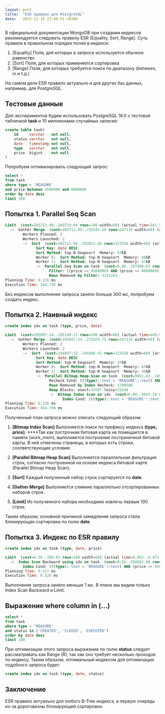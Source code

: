 ```yaml
---
layout: post
title:  "ESR правило для PostgreSQL"
date:   2023-11-15 23:48:51 +0300
---
```

В официальной документации MongoDB при создании индексов рекомендуется следовать правилу ESR (Equality, Sort, Range). Суть правила в правильном порядке полей в индексе:

1. [Equality] Поля, для которых в запросе используется обычное равенство
2. [Sort] Поля, для которых применяется сортировка
3. [Range] Поля, для которых требуется поиск по диапазону (between, in и т.д.)

На самом деле ESR правило актуально и для других баз данных, например, для PostgreSQL.

## Тестовые данные

Для экспериментов будем использовать PostgreSQL 16.0 с тестовой табличкой **task** и 10 миллионами случайных записей:

```sql
create table task(
	id     varchar   not null,
	status varchar   not null,
	date   timestamp not null,
	type   varchar   not null,
	price  bigint    not null
)
```

Попробуем оптимизировать следующий запрос:

```sql
select * 
from task 
where type = 'MEASURE' 
and price between 4500000 and 6000000 
order by date desc 
limit 100
```

## Попытка 1. Parallel Seq Scan

```sql
Limit  (cost=203712.99..203724.66 rows=100 width=68) (actual time=341.548..344.336 rows=100 loops=1)
  ->  Gather Merge  (cost=203712.99..232545.20 rows=247116 width=68) (actual time=338.486..341.267 rows=100 loops=1)
        Workers Planned: 2
        Workers Launched: 2
        ->  Sort  (cost=202712.96..203021.86 rows=123558 width=68) (actual time=316.398..316.402 rows=78 loops=3)
              Sort Key: date DESC
              Sort Method: top-N heapsort  Memory: 47kB
              Worker 0:  Sort Method: top-N heapsort  Memory: 48kB
              Worker 1:  Sort Method: top-N heapsort  Memory: 47kB
              ->  Parallel Seq Scan on task  (cost=0.00..197990.67 rows=123558 width=68) (actual time=3.426..308.676 rows=100070 loops=3)
                    Filter: ((price >= 4500000) AND (price <= 6000000) AND ((type)::text = 'MEASURE'::text))
                    Rows Removed by Filter: 3233263
Planning Time: 0.116 ms
Execution Time: 344.716 ms
```

Без индексов выполнение запроса заняло больше 300 мс, попробуем создать индекс.

## Попытка 2. Наивный индекс

```sql
create index idx on task (type, price, date)
```

```sql
Limit  (cost=195097.54..195109.21 rows=100 width=68) (actual time=440.948..444.467 rows=100 loops=1)
  ->  Gather Merge  (cost=195097.54..223929.75 rows=247116 width=68) (actual time=437.915..441.429 rows=100 loops=1)
        Workers Planned: 2
        Workers Launched: 2
        ->  Sort  (cost=194097.52..194406.41 rows=123558 width=68) (actual time=418.859..418.865 rows=78 loops=3)
              Sort Key: date DESC
              Sort Method: top-N heapsort  Memory: 47kB
              Worker 0:  Sort Method: top-N heapsort  Memory: 47kB
              Worker 1:  Sort Method: top-N heapsort  Memory: 46kB
              ->  Parallel Bitmap Heap Scan on task  (cost=9921.42..189375.22 rows=123558 width=68) (actual time=60.714..411.669 rows=100070 loops=3)
                    Recheck Cond: (((type)::text = 'MEASURE'::text) AND (price >= 4500000) AND (price <= 6000000))
                    Rows Removed by Index Recheck: 1700508
                    Heap Blocks: exact=16587 lossy=23144
                    ->  Bitmap Index Scan on idx  (cost=0.00..9847.28 rows=296538 width=0) (actual time=68.262..68.262 rows=300210 loops=1)
                          Index Cond: (((type)::text = 'MEASURE'::text) AND (price >= 4500000) AND (price <= 6000000))
Planning Time: 0.126 ms
Execution Time: 444.798 ms
```

Полученный план запроса можно описать следующий образом:

1) **[Bitmap Index Scan]** Выполняется поиск по префиксу индекса **(type, price)**. ****Так как построчная битовая карта не помещается в памяти (work_mem), выполняется построение постраничной битовой карты. В ней отмечены страницы, в которых есть строки, соответствующие условию

2) **[Parallel Bitmap Heap Scan]** Выполняется параллельная фильтрация строк, согласно построенной на основе индекса битовой карте (Parallel Bitmap Heap Scan).

3) **[Sort]** Каждый полученный набор строк сортируется по **date**.

4) **[Gather Merge]** Выполняется слияние параллельно отсортированных наборов строк.

5) **[Limit]** Из полученного набора необходимо извлечь первые 100 строк.

Таким образом, основной причиной замедления запроса стала блокирующая сортировка по полю **date**.

## Попытка 3. Индекс по ESR правилу

```sql
create index idx on task (type, date, price)
```

```sql
Limit  (cost=0.56..189.03 rows=100 width=68) (actual time=0.062..0.471 rows=100 loops=1)
  ->  Index Scan Backward using idx on task  (cost=0.56..558882.80 rows=296538 width=68) (actual time=0.061..0.461 rows=100 loops=1)
        Index Cond: (((type)::text = 'MEASURE'::text) AND (price >= 4500000) AND (price <= 6000000))
Planning Time: 0.417 ms
Execution Time: 0.520 ms
```

Выполнение запроса заняло меньше 1 мс. В плане мы видим только Index Scan Backward и Limit.

## Выражение where column in (…)

```sql
select * 
from task 
where type = 'MEASURE' 
and status in ('CREATED', 'CLOSED', 'EXECUTED') 
order by date desc 
limit 100
```

При оптимизации этого запроса выражение по полю **status** следует рассматривать как Range (R), так как оно требует несколько проходов по индексу. Таким образом, оптимальный индексом для оптимизации подобного запроса будет:

```sql
create index idx on task (type, date, status)
```

## Заключение

ESR правило актуально для любого B-Tree индекса, в первую очередь из-за дороговизны блокирующей сортировки.
